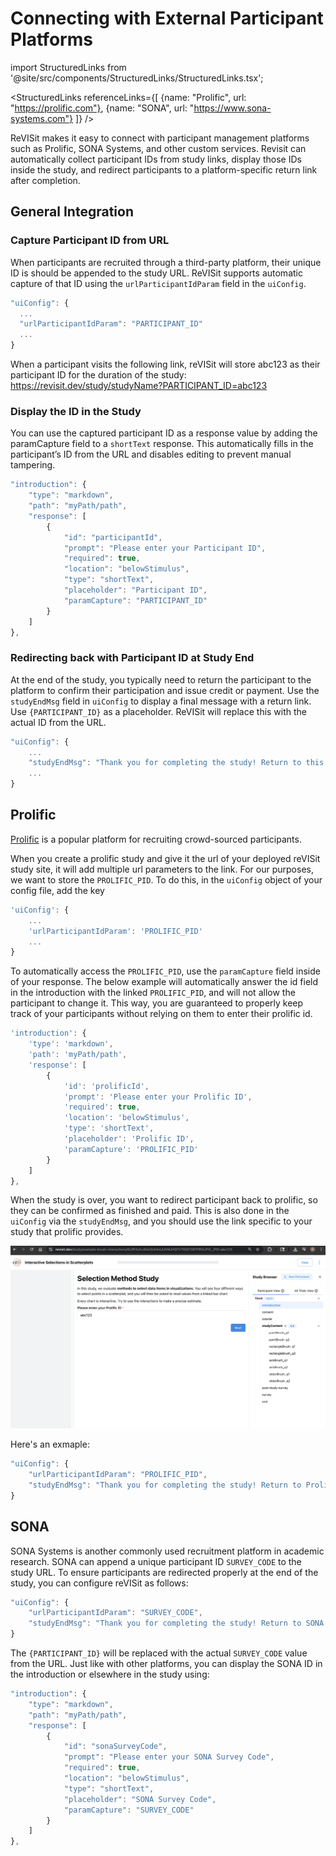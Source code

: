 # Connecting with External Participant Platforms

import StructuredLinks from '@site/src/components/StructuredLinks/StructuredLinks.tsx';

<StructuredLinks
    referenceLinks={[
        {name: "Prolific", url: "https://prolific.com"},
        {name: "SONA", url: "https://www.sona-systems.com"}
    ]}
/>

ReVISit makes it easy to connect with participant management platforms such as Prolific, SONA Systems, and other custom services. Revisit can automatically collect participant IDs from study links, display those IDs inside the study, and redirect participants to a platform-specific return link after completion.

## General Integration

### Capture Participant ID from URL

When participants are recruited through a third-party platform, their unique ID is should be appended to the study URL. ReVISit supports automatic capture of that ID using the `urlParticipantIdParam` field in the `uiConfig`.

```ts
"uiConfig": {
  ...
  "urlParticipantIdParam": "PARTICIPANT_ID"
  ...
}
```

When a participant visits the following link, reVISit will store abc123 as their participant ID for the duration of the study:
https://revisit.dev/study/studyName?PARTICIPANT_ID=abc123


### Display the ID in the Study
You can use the captured participant ID as a response value by adding the paramCapture field to a `shortText` response. This automatically fills in the participant’s ID from the URL and disables editing to prevent manual tampering.

```ts
"introduction": {
    "type": "markdown",
    "path": "myPath/path",
    "response": [
        {
            "id": "participantId",
            "prompt": "Please enter your Participant ID",
            "required": true,
            "location": "belowStimulus",
            "type": "shortText",
            "placeholder": "Participant ID",
            "paramCapture": "PARTICIPANT_ID"
        }
    ]
},
```

### Redirecting back with Participant ID at Study End
At the end of the study, you typically need to return the participant to the platform to confirm their participation and issue credit or payment. Use the `studyEndMsg` field in `uiConfig` to display a final message with a return link. Use `{PARTICIPANT_ID}` as a placeholder. ReVISit will replace this with the actual ID from the URL.

```ts
"uiConfig": {
    ...
    "studyEndMsg": "Thank you for completing the study! Return to this link to receive credit: [https://your-platform.com/complete?participant_id={PARTICIPANT_ID}](https://your-platform.com/complete?participant_id={PARTICIPANT_ID})"
    ...
}
```

## Prolific
[Prolific](https://prolific.com) is a popular platform for recruiting crowd-sourced participants. 

When you create a prolific study and give it the url of your deployed reVISit study site, it will add multiple url parameters to the link. For our purposes, we want to store the `PROLIFIC_PID`. To do this, in the `uiConfig` object of your config file, add the key 

```ts
'uiConfig': {
    ...
    'urlParticipantIdParam': 'PROLIFIC_PID'
    ...
}
```

To automatically access the `PROLIFIC_PID`, use the `paramCapture` field inside of your response. The below example will automatically answer the id field in the introduction with the linked `PROLIFIC_PID`, and will not allow the participant to change it. This way, you are guaranteed to properly keep track of your participants without relying on them to enter their prolific id. 

```ts
'introduction': {
    'type': 'markdown',
    'path': 'myPath/path',
    'response': [
        {
            'id': 'prolificId',
            'prompt': 'Please enter your Prolific ID',
            'required': true,
            'location': 'belowStimulus',
            'type': 'shortText',
            'placeholder': 'Prolific ID',
            'paramCapture': 'PROLIFIC_PID'
        }
    ]
},
```

When the study is over, you want to redirect participant back to prolific, so they can be confirmed as finished and paid. This is also done in the `uiConfig` via the `studyEndMsg`, and you should use the link specific to your study that prolific provides.

![Prolific participant ID](./img/prolific_participantID.png)

Here's an exmaple:

```ts
"uiConfig": {
    "urlParticipantIdParam": "PROLIFIC_PID",
    "studyEndMsg": "Thank you for completing the study! Return to Prolific: [https://app.prolific.com/submissions/complete?cc=studyID](https://app.prolific.com/submissions/complete?cc=studyID)"
}
```

## SONA
SONA Systems is another commonly used recruitment platform in academic research. SONA can append a unique participant ID `SURVEY_CODE` to the study URL. To ensure participants are redirected properly at the end of the study, you can configure reVISit as follows:

```ts
"uiConfig": {
    "urlParticipantIdParam": "SURVEY_CODE",
    "studyEndMsg": "Thank you for completing the study! Return to SONA to receive credit: [Click here](https://yourschool.sonasystems.com/webstudy_credit.aspx?experiement_id=...&credit_token=...&survey_code={PARTICIPANT_ID})"
}
```
The `{PARTICIPANT_ID}` will be replaced with the actual `SURVEY_CODE` value from the URL.
Just like with other platforms, you can display the SONA ID in the introduction or elsewhere in the study using:

```ts
"introduction": {
    "type": "markdown",
    "path": "myPath/path",
    "response": [
        {
            "id": "sonaSurveyCode",
            "prompt": "Please enter your SONA Survey Code",
            "required": true,
            "location": "belowStimulus",
            "type": "shortText",
            "placeholder": "SONA Survey Code",
            "paramCapture": "SURVEY_CODE"
        }
    ]
},
```